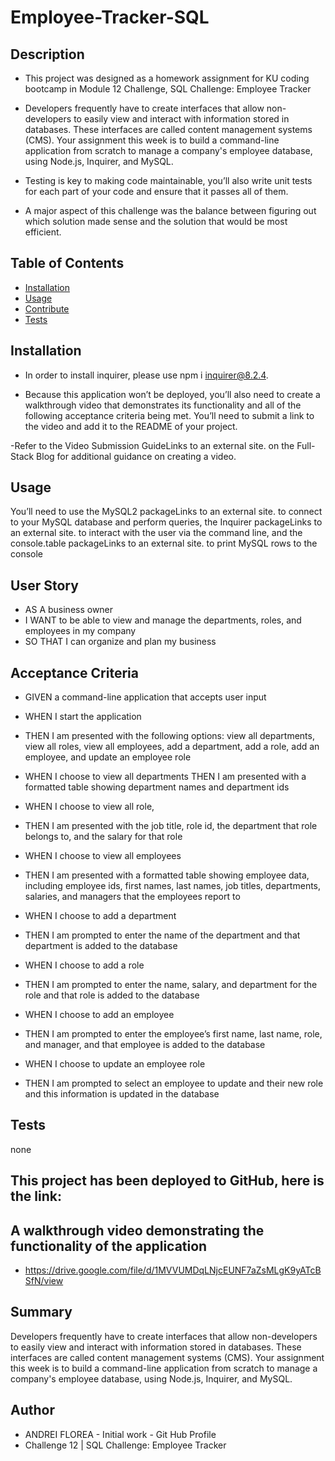 # Employee-Tracker-SQL





 ## Description 

- This project was designed as a homework assignment for KU coding bootcamp in Module 12 Challenge, SQL Challenge: Employee Tracker


-  Developers frequently have to create interfaces that allow non-developers to easily view and interact with information stored in databases. These interfaces are called content management systems (CMS). Your assignment this week is to build a command-line application from scratch to manage a company's employee database, using Node.js, Inquirer, and MySQL.

- Testing is key to making code maintainable, you’ll also write unit tests for each part of your code and ensure that it passes all of them.


- A major aspect of this challenge was the balance between figuring out which solution made sense and the solution that would be most efficient.





 ## Table of Contents

  - [Installation](#installation)
  - [Usage](#usage)
  - [Contribute](#contribute)
  - [Tests](#tests)
 
 
 
 ## Installation

  - In order to install inquirer, please use npm i inquirer@8.2.4.

  - Because this application won’t be deployed, you’ll also need to create a walkthrough video that demonstrates its functionality and all of the following acceptance criteria being met. You’ll need to submit a link to the video and add it to the README of your project.

  -Refer to the Video Submission GuideLinks to an external site. on the Full-Stack Blog for additional guidance on creating a video.


## Usage

 You’ll need to use the MySQL2 packageLinks to an external site. to connect to your MySQL database and perform queries, the Inquirer packageLinks to an external site. to interact with the user via the command line, and the console.table packageLinks to an external site. to print MySQL rows to the console

## User Story

- AS A business owner
- I WANT to be able to view and manage the departments, roles, and employees in my company
- SO THAT I can organize and plan my business


## Acceptance Criteria


- GIVEN a command-line application that accepts user input

- WHEN I start the application

- THEN I am presented with the following options: view all departments, view all roles, view all employees, add a department, add a role, add an employee, and update an employee role

- WHEN I choose to view all departments
THEN I am presented with a formatted table showing department names and department ids

- WHEN I choose to view all role,

- THEN I am presented with the job title, role id, the department that role belongs to, and the salary for that role
- WHEN I choose to view all employees

- THEN I am presented with a formatted table showing employee data, including employee ids, first names, last names, job titles, departments, salaries, and managers that the employees report to

- WHEN I choose to add a department

- THEN I am prompted to enter the name of the department and that department is added to the database

- WHEN I choose to add a role

- THEN I am prompted to enter the name, salary, and department for the role and that role is added to the database

- WHEN I choose to add an employee

- THEN I am prompted to enter the employee’s first name, last name, role, and manager, and that employee is added to the database

- WHEN I choose to update an employee role

- THEN I am prompted to select an employee to update and their new role and this information is updated in the database

## Tests

  none

 

  ## This project has been deployed to GitHub, here is the link:

 
 
 
 
 ## A walkthrough video demonstrating the functionality of the application
 
 * https://drive.google.com/file/d/1MVVUMDqLNjcEUNF7aZsMLgK9yATcBSfN/view 


## Summary

Developers frequently have to create interfaces that allow non-developers to easily view and interact with information stored in databases. These interfaces are called content management systems (CMS). Your assignment this week is to build a command-line application from scratch to manage a company's employee database, using Node.js, Inquirer, and MySQL.



## Author
 * ANDREI FLOREA - Initial work - Git Hub Profile
 * Challenge 12 |   SQL Challenge: Employee Tracker
